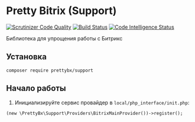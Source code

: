 # Pretty Bitrix (Support)

[![Scrutinizer Code Quality](https://scrutinizer-ci.com/g/artem-prozorov/prettybxsupport/badges/quality-score.png?b=master)](https://scrutinizer-ci.com/g/artem-prozorov/prettybxsupport/?branch=master)
[![Build Status](https://scrutinizer-ci.com/g/artem-prozorov/prettybxsupport/badges/build.png?b=master)](https://scrutinizer-ci.com/g/artem-prozorov/prettybxsupport/build-status/master)
[![Code Intelligence Status](https://scrutinizer-ci.com/g/artem-prozorov/prettybxsupport/badges/code-intelligence.svg?b=master)](https://scrutinizer-ci.com/code-intelligence)

Библиотека для упрощения работы с  Битрикс

## Установка

```
composer require prettybx/support
```

## Начало работы

1. Инициализируйте сервис провайдер в `local/php_interface/init.php`:
```
(new \PrettyBx\Support\Providers\BitrixMainProvider())->register();
```
